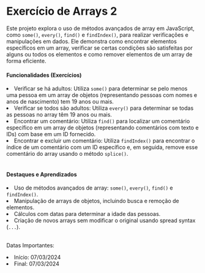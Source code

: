<h1>Exercício de Arrays 2</h1>
<p>Este projeto explora o uso de métodos avançados de array em JavaScript, como <code>some()</code>, <code>every()</code>, <code>find()</code> e <code>findIndex()</code>, para realizar verificações e manipulações em dados. Ele demonstra como encontrar elementos específicos em um array, verificar se certas condições são satisfeitas por alguns ou todos os elementos e como remover elementos de um array de forma eficiente.</p>

<h4>Funcionalidades (Exercícios)</h4>
<li>Verificar se há adultos: Utiliza <code>some()</code> para determinar se pelo menos uma pessoa em um array de objetos (representando pessoas com nomes e anos de nascimento) tem 19 anos ou mais.</li>
<li>Verificar se todos são adultos: Utiliza <code>every()</code> para determinar se todas as pessoas no array têm 19 anos ou mais.</li>
<li>Encontrar um comentário: Utiliza <code>find()</code> para localizar um comentário específico em um array de objetos (representando comentários com texto e IDs) com base em um ID fornecido.</li>
<li>Encontrar e excluir um comentário: Utiliza <code>findIndex()</code> para encontrar o índice de um comentário com um ID específico e, em seguida, remove esse comentário do array usando o método <code>splice()</code>.</li>
<br/>

<h4>Destaques e Aprendizados</h4>
<li>Uso de métodos avançados de array: <code>some()</code>, <code>every()</code>, <code>find()</code> e <code>findIndex()</code>.</li>
<li>Manipulação de arrays de objetos, incluindo busca e remoção de elementos.</li>
<li>Cálculos com datas para determinar a idade das pessoas.</li>
<li>Criação de novos arrays sem modificar o original usando spread syntax (<code>...</code>).</li>
<br/>

Datas Importantes:
<li>Início: 07/03/2024</li>
<li>Final: 07/03/2024</li>

